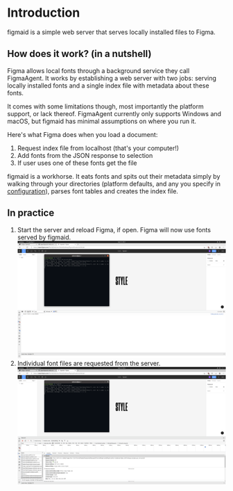 # Introduction

figmaid is a simple web server that serves locally installed files to Figma.


## How does it work? (in a nutshell)

Figma allows local fonts through a background service they call FigmaAgent.
It works by establishing a web server with two jobs: serving locally installed fonts and a single index file with metadata about these fonts.

It comes with some limitations though, most importantly the platform support, or lack thereof.
FigmaAgent currently only supports Windows and macOS, but figmaid has minimal assumptions on where you run it.

Here's what Figma does when you load a document:
1. Request index file from localhost (that's your computer!)
2. Add fonts from the JSON response to selection
3. If user uses one of these fonts get the file


figmaid is a workhorse. It eats fonts and spits out their metadata simply by walking through your directories (platform defaults, and any you specify in [configuration](./configuration.md)), parses font tables and creates the index file. 


## In practice

1. Start the server and reload Figma, if open. Figma will now use fonts served by figmaid.
![Start the server and reload the page. Figma will now use fonts served by figmaid.](static/usage_1.png)
2. Individual font files are requested from the server.
![Individual font files are requested from the server](static/usage_2.png)